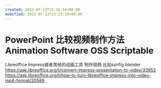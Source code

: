 ```yaml
---
created: 2022-07-13T23:16:54+08:00
modified: 2022-07-13T23:23:19+08:00
---
```


# PowerPoint 比较视频制作方法 Animation Software OSS Scriptable

Libreoffice Impress或者其他的动画工具 制作视频 比如synfig blender
https://ask.libreoffice.org/t/convert-impress-presentation-to-video/33952
https://ask.libreoffice.org/t/how-to-turn-libreoffice-impress-into-video-mp4-format/20589

